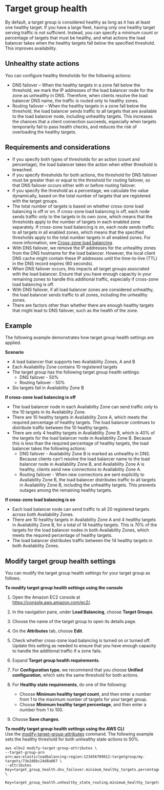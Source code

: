 # Target group health<a name="target-group-health"></a>

By default, a target group is considered healthy as long as it has at least one healthy target\. If you have a large fleet, having only one healthy target serving traffic is not sufficient\. Instead, you can specify a minimum count or percentage of targets that must be healthy, and what actions the load balancer takes when the healthy targets fall below the specified threshold\. This improves availability\.

## Unhealthy state actions<a name="unhealthy-state-actions"></a>

You can configure healthy thresholds for the following actions:
+ DNS failover – When the healthy targets in a zone fall below the threshold, we mark the IP addresses of the load balancer node for the zone as unhealthy in DNS\. Therefore, when clients resolve the load balancer DNS name, the traffic is routed only to healthy zones\.
+ Routing failover – When the healthy targets in a zone fall below the threshold, the load balancer sends traffic to all targets that are available to the load balancer node, including unhealthy targets\. This increases the chances that a client connection succeeds, especially when targets temporarily fail to pass health checks, and reduces the risk of overloading the healthy targets\.

## Requirements and considerations<a name="target-group-health-considerations"></a>
+ If you specify both types of thresholds for an action \(count and percentage\), the load balancer takes the action when either threshold is breached\.
+ If you specify thresholds for both actions, the threshold for DNS failover must be greater than or equal to the threshold for routing failover, so that DNS failover occurs either with or before routing failover\.
+ If you specify the threshold as a percentage, we calculate the value dynamically, based on the total number of targets that are registered with the target groups\.
+ The total number of targets is based on whether cross\-zone load balancing is off or on\. If cross\-zone load balancing is off, each node sends traffic only to the targets in its own zone, which means that the thresholds apply to the number of targets in each enabled zone separately\. If cross\-zone load balancing is on, each node sends traffic to all targets in all enabled zones, which means that the specified thresholds apply to the total number targets in all enabled zones\. For more information, see [Cross\-zone load balancing](target-group-cross-zone.md)\.
+ With DNS failover, we remove the IP addresses for the unhealthy zones from the DNS hostname for the load balancer\. However, the local client DNS cache might contain these IP addresses until the time\-to\-live \(TTL\) in the DNS record expires \(60 seconds\)\.
+ When DNS failover occurs, this impacts all target groups associated with the load balancer\. Ensure that you have enough capacity in your remaining zones to handle this additional traffic, especially if cross\-zone load balancing is off\.
+ With DNS failover, if all load balancer zones are considered unhealthy, the load balancer sends traffic to all zones, including the unhealthy zones\.
+ There are factors other than whether there are enough healthy targets that might lead to DNS failover, such as the health of the zone\.

## Example<a name="target-group-health-examples"></a>

The following example demonstrates how target group health settings are applied\.

**Scenario**
+ A load balancer that supports two Availability Zones, A and B
+ Each Availability Zone contains 10 registered targets
+ The target group has the following target group health settings:
  + DNS failover \- 50%
  + Routing failover \- 50%
+ Six targets fail in Availability Zone B

**If cross\-zone load balancing is off**
+ The load balancer node in each Availability Zone can send traffic only to the 10 targets in its Availability Zone\.
+ There are 10 healthy targets in Availability Zone A, which meets the required percentage of healthy targets\. The load balancer continues to distribute traffic between the 10 healthy targets\.
+ There are only 4 healthy targets in Availability Zone B, which is 40% of the targets for the load balancer node in Availability Zone B\. Because this is less than the required percentage of healthy targets, the load balancer takes the following actions:
  + DNS failover \- Availability Zone B is marked as unhealthy in DNS\. Because clients can't resolve the load balancer name to the load balancer node in Availability Zone B, and Availability Zone A is healthy, clients send new connections to Availability Zone A\.
  + Routing failover \- When new connections are sent explicitly to Availability Zone B, the load balancer distributes traffic to all targets in Availability Zone B, including the unhealthy targets\. This prevents outages among the remaining healthy targets\.

**If cross\-zone load balancing is on**
+ Each load balancer node can send traffic to all 20 registered targets across both Availability Zones\.
+ There are 10 healthy targets in Availability Zone A and 4 healthy targets in Availability Zone B, for a total of 14 healthy targets\. This is 70% of the targets for the load balancer nodes in both Availability Zones, which meets the required percentage of healthy targets\.
+ The load balancer distributes traffic between the 14 healthy targets in both Availability Zones\.

## Modify target group health settings<a name="modify-target-group-health-settings"></a>

You can modify the target group health settings for your target group as follows\.

**To modify target group health settings using the console**

1. Open the Amazon EC2 console at [https://console\.aws\.amazon\.com/ec2/](https://console.aws.amazon.com/ec2/)\.

1. In the navigation pane, under **Load Balancing**, choose **Target Groups**\.

1. Choose the name of the target group to open its details page\.

1. On the **Attributes** tab, choose **Edit**\.

1. Check whether cross\-zone load balancing is turned on or turned off\. Update this setting as needed to ensure that you have enough capacity to handle the additional traffic if a zone fails\.

1. Expand **Target group health requirements**\.

1. For **Configuration type**, we recommend that you choose **Unified configuration**, which sets the same threshold for both actions\.

1. For **Healthy state requirements**, do one of the following:
   + Choose **Minimum healthy target count**, and then enter a number from 1 to the maximum number of targets for your target group\.
   + Choose **Minimum healthy target percentage**, and then enter a number from 1 to 100\.

1. Choose **Save changes**\.

**To modify target group health settings using the AWS CLI**  
Use the [modify\-target\-group\-attributes](https://docs.aws.amazon.com/cli/latest/reference/elbv2/modify-target-group-attributes.html) command\. The following example sets the healthy threshold for both unhealthy state actions to 50%\.

```
aws elbv2 modify-target-group-attributes \
--target-group-arn arn:aws:elasticloadbalancing:region:123456789012:targetgroup/my-targets/73e2d6bc24d8a067 \
--attributes Key=target_group_health.dns_failover.minimum_healthy_targets.percentage,Value=50 \
  Key=target_group_health.unhealthy_state_routing.minimum_healthy_targets.percentage,Value=50
```